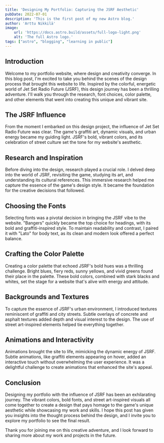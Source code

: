 ```yaml
---
title: 'Designing My Portfolio: Capturing the JSRF Aesthetic'
pubDate: 2022-07-01
description: 'This is the first post of my new Astro blog.'
author: 'Arttu Nikkilä'
image:
    url: 'https://docs.astro.build/assets/full-logo-light.png'
    alt: 'The full Astro logo.'
tags: ["astro", "blogging", "learning in public"]
---
```


## Introduction

Welcome to my portfolio website, where design and creativity converge. In this blog post, I'm excited to take you behind the scenes of the design process that brought this website to life. Inspired by the colorful, energetic world of Jet Set Radio Future (JSRF), this design journey has been a thrilling adventure. I'll walk you through the research, font choices, color palette, and other elements that went into creating this unique and vibrant site.

## The JSRF Influence

From the moment I embarked on this design project, the influence of Jet Set Radio Future was clear. The game's graffiti art, dynamic visuals, and urban energy became my guiding light. JSRF's bold, vibrant colors, and its celebration of street culture set the tone for my website's aesthetic.

## Research and Inspiration

Before diving into the design, research played a crucial role. I delved deep into the world of JSRF, revisiting the game, studying its art, and understanding its cultural references. This immersive research helped me capture the essence of the game's design style. It became the foundation for the creative decisions that followed.

## Choosing the Fonts

Selecting fonts was a pivotal decision in bringing the JSRF vibe to the website. "Bangers" quickly became the top choice for headings, with its bold and graffiti-inspired style. To maintain readability and contrast, I paired it with "Lato" for body text, as its clean and modern look offered a perfect balance.

## Crafting the Color Palette

Creating a color palette that echoed JSRF's bold hues was a thrilling challenge. Bright blues, fiery reds, sunny yellows, and vivid greens found their place in the palette. These bold colors, combined with stark blacks and whites, set the stage for a website that's alive with energy and attitude.

## Backgrounds and Textures

To capture the essence of JSRF's urban environment, I introduced textures reminiscent of graffiti and city streets. Subtle overlays of concrete and asphalt textures added depth and visual interest to the design. The use of street art-inspired elements helped tie everything together.

## Animations and Interactivity

Animations brought the site to life, mimicking the dynamic energy of JSRF. Subtle animations, like graffiti elements appearing on hover, added an interactive touch without overwhelming the user experience. It was a delightful challenge to create animations that enhanced the site's appeal.

## Conclusion

Designing my portfolio with the influence of JSRF has been an exhilarating journey. The vibrant colors, bold fonts, and street art-inspired visuals all come together to create a design that pays homage to the game's unique aesthetic while showcasing my work and skills. I hope this post has given you insights into the thought process behind the design, and I invite you to explore my portfolio to see the final result.

Thank you for joining me on this creative adventure, and I look forward to sharing more about my work and projects in the future.
